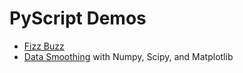 # PyScript Demos
* [Fizz Buzz](pyscript/fizbuzz.html)
* [Data Smoothing](pyscript/fizbuzz.html) with Numpy, Scipy, and Matplotlib
